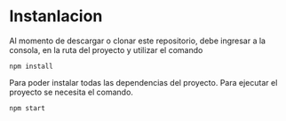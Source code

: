 # Instanlacion #

Al momento de descargar o clonar este repositorio, debe ingresar a la consola, en la ruta del proyecto y utilizar el comando

```
npm install
```

Para poder instalar todas las dependencias del proyecto.
Para ejecutar el proyecto se necesita el comando.

```
npm start
```
